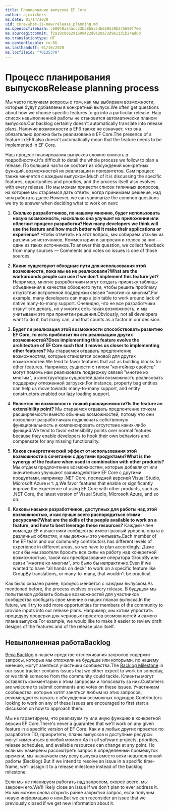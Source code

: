 ```yaml
---
title: Планирование выпусков EF Core
author: ajcvickers
ms.date: 01/14/2020
uid: core/what-is-new/release_planning.md
ms.openlocfilehash: c60040aa4acc33ba8b5a54b619539b275690f70e
ms.sourcegitcommit: f2a38c086291699422d8b28a72d9611d1b24ad0d
ms.translationtype: HT
ms.contentlocale: ru-RU
ms.lasthandoff: 01/16/2020
ms.locfileid: "76125370"
---
```

# <a name="release-planning-process"></a><span data-ttu-id="b84d2-102">Процесс планирования выпусков</span><span class="sxs-lookup"><span data-stu-id="b84d2-102">Release planning process</span></span>

<span data-ttu-id="b84d2-103">Мы часто получаем вопросы о том, как мы выбираем возможности, которые будут добавлены в конкретный выпуск.</span><span class="sxs-lookup"><span data-stu-id="b84d2-103">We often get questions about how we choose specific features to go into a particular release.</span></span>
<span data-ttu-id="b84d2-104">Наш список невыполненной работы не становится автоматически планом выпусков.</span><span class="sxs-lookup"><span data-stu-id="b84d2-104">Our backlog certainly doesn't automatically translate into release plans.</span></span>
<span data-ttu-id="b84d2-105">Наличие возможности в EF6 также не означает, что она обязательно должна быть реализована в EF Core.</span><span class="sxs-lookup"><span data-stu-id="b84d2-105">The presence of a feature in EF6 also doesn't automatically mean that the feature needs to be implemented in EF Core.</span></span>

<span data-ttu-id="b84d2-106">Наш процесс планирования выпусков сложно описать в подробностях.</span><span class="sxs-lookup"><span data-stu-id="b84d2-106">It's difficult to detail the whole process we follow to plan a release.</span></span>
<span data-ttu-id="b84d2-107">По большей части он состоит из обсуждений конкретных функций, возможностей их реализации и приоритетов. Сам процесс также меняется с каждым выпуском.</span><span class="sxs-lookup"><span data-stu-id="b84d2-107">Much of it is discussing the specific features, opportunities and priorities, and the process itself also evolves with every release.</span></span>
<span data-ttu-id="b84d2-108">Но мы можем привести список типичных вопросов, на которые мы стараемся дать ответы, когда принимаем решение, над чем работать далее.</span><span class="sxs-lookup"><span data-stu-id="b84d2-108">However, we can summarize the common questions we try to answer when deciding what to work on next:</span></span>

1. <span data-ttu-id="b84d2-109">**Сколько разработчиков, по нашему мнению, будет использовать новую возможность, насколько она улучшит их приложения или облегчит процесс разработки?**</span><span class="sxs-lookup"><span data-stu-id="b84d2-109">**How many developers we think will use the feature and how much better will it make their applications or experience?**</span></span> <span data-ttu-id="b84d2-110">Чтобы ответить на этот вопрос, мы собираем отзывы из различных источников. Комментарии к запросам и голоса за них — один из таких источников.</span><span class="sxs-lookup"><span data-stu-id="b84d2-110">To answer this question, we collect feedback from many sources — Comments and votes on issues is one of those sources.</span></span>

2. <span data-ttu-id="b84d2-111">**Какие существуют обходные пути для использования этой возможности, пока мы ее не реализовали?**</span><span class="sxs-lookup"><span data-stu-id="b84d2-111">**What are the workarounds people can use if we don't implement this feature yet?**</span></span> <span data-ttu-id="b84d2-112">Например, многие разработчики могут создать привязку таблицы объединения в качестве обходного пути, чтобы решить проблему отсутствия встроенной поддержки связей "многие ко многим".</span><span class="sxs-lookup"><span data-stu-id="b84d2-112">For example, many developers can map a join table to work around lack of native many-to-many support.</span></span> <span data-ttu-id="b84d2-113">Очевидно, что не все разработчики станут это делать, но у многих есть такая возможность, и мы учитываем это при принятии решения.</span><span class="sxs-lookup"><span data-stu-id="b84d2-113">Obviously, not all developers want to do it, but many can, and that counts as a factor in our decision.</span></span>

3. <span data-ttu-id="b84d2-114">**Будет ли реализация этой возможности способствовать развитию EF Core, то есть приблизит ли это реализацию других возможностей?**</span><span class="sxs-lookup"><span data-stu-id="b84d2-114">**Does implementing this feature evolve the architecture of EF Core such that it moves us closer to implementing other features?**</span></span> <span data-ttu-id="b84d2-115">Мы стараемся отдавать предпочтение возможностям, которые становятся основой для других возможностей.</span><span class="sxs-lookup"><span data-stu-id="b84d2-115">We tend to favor features that act as building blocks for other features.</span></span> <span data-ttu-id="b84d2-116">Например, сущности с типом "контейнер свойств" могут помочь нам реализовать поддержку связей "многие ко многим", а конструкторы сущностей дали возможность реализовать поддержку отложенной загрузки.</span><span class="sxs-lookup"><span data-stu-id="b84d2-116">For instance, property bag entities can help us move towards many-to-many support, and entity constructors enabled our lazy loading support.</span></span>

4. <span data-ttu-id="b84d2-117">**Является ли возможность точкой расширяемости?**</span><span class="sxs-lookup"><span data-stu-id="b84d2-117">**Is the feature an extensibility point?**</span></span> <span data-ttu-id="b84d2-118">Мы стараемся отдавать предпочтение точкам расширяемости вместо обычных возможностей, потому что они позволяют разработчикам подключать собственную функциональность и компенсировать отсутствие каких-либо функций.</span><span class="sxs-lookup"><span data-stu-id="b84d2-118">We tend to favor extensibility points over normal features because they enable developers to hook their own behaviors and compensate for any missing functionality.</span></span>

5. <span data-ttu-id="b84d2-119">**Каков синергетический эффект от использования этой возможности в сочетании с другими продуктами?**</span><span class="sxs-lookup"><span data-stu-id="b84d2-119">**What is the synergy of the feature when used in combination with other products?**</span></span> <span data-ttu-id="b84d2-120">Мы отдаем предпочтение возможностям, которые добавляют или значительно улучшают взаимодействие EF Core с другими продуктами, например .NET Core, последней версией Visual Studio, Microsoft Azure и т. д.</span><span class="sxs-lookup"><span data-stu-id="b84d2-120">We favor features that enable or significantly improve the experience of using EF Core with other products, such as .NET Core, the latest version of Visual Studio, Microsoft Azure, and so on.</span></span>

6. <span data-ttu-id="b84d2-121">**Каковы навыки разработчиков, доступных для работы над этой возможностью, и как лучше всего распорядиться этими ресурсами?**</span><span class="sxs-lookup"><span data-stu-id="b84d2-121">**What are the skills of the people available to work on a feature, and how to best leverage these resources?**</span></span> <span data-ttu-id="b84d2-122">Каждый член команды EF и участники сообщества имеют разный уровень опыта в различных областях, и мы должны это учитывать.</span><span class="sxs-lookup"><span data-stu-id="b84d2-122">Each member of the EF team and our community contributors has different levels of experience in different areas, so we have to plan accordingly.</span></span> <span data-ttu-id="b84d2-123">Даже если бы мы захотели бросить все силы на работу над конкретной возможностью, такой как преобразование оператора GroupBy или связи "многие ко многим", это было бы непрактично.</span><span class="sxs-lookup"><span data-stu-id="b84d2-123">Even if we wanted to have "all hands on deck" to work on a specific feature like GroupBy translations, or many-to-many, that wouldn't be practical.</span></span>

<span data-ttu-id="b84d2-124">Как было сказано ранее, процесс меняется с каждым выпуском.</span><span class="sxs-lookup"><span data-stu-id="b84d2-124">As mentioned before, the process evolves on every release.</span></span>
<span data-ttu-id="b84d2-125">В будущем мы попытаемся добавить больше возможностей для участников сообщества сообщать свое мнение о наших планах выпуска.</span><span class="sxs-lookup"><span data-stu-id="b84d2-125">In the future, we'll try to add more opportunities for members of the community to provide inputs into our release plans.</span></span>
<span data-ttu-id="b84d2-126">Например, мы хотим упростить процедуру проверки для черновых проектов возможностей и самого плана выпуска.</span><span class="sxs-lookup"><span data-stu-id="b84d2-126">For example, we would like to make it easier to review draft designs of the features and of the release plan itself.</span></span>

## <a name="backlog"></a><span data-ttu-id="b84d2-127">Невыполненная работа</span><span class="sxs-lookup"><span data-stu-id="b84d2-127">Backlog</span></span>

<span data-ttu-id="b84d2-128">[Веха Backlog](https://github.com/aspnet/EntityFrameworkCore/issues?q=is%3Aopen+is%3Aissue+milestone%3ABacklog+sort%3Areactions-%2B1-desc) в нашем средстве отслеживания запросов содержит запросы, которые мы отложили на будущее или которыми, по нашему мнению, могут заняться участники сообщества.</span><span class="sxs-lookup"><span data-stu-id="b84d2-128">The [Backlog Milestone](https://github.com/aspnet/EntityFrameworkCore/issues?q=is%3Aopen+is%3Aissue+milestone%3ABacklog+sort%3Areactions-%2B1-desc) in our issue tracker contains issues that we either expect to work on someday, or we think someone from the community could tackle.</span></span>
<span data-ttu-id="b84d2-129">Клиенты могут оставлять комментарии к этим запросам и голосовать за них.</span><span class="sxs-lookup"><span data-stu-id="b84d2-129">Customers are welcome to submit comments and votes on these issues.</span></span>
<span data-ttu-id="b84d2-130">Участникам сообщества, которые хотят заняться любым из этих запросов, рекомендуется начать с обсуждения возможных подходов.</span><span class="sxs-lookup"><span data-stu-id="b84d2-130">Contributors looking to work on any of these issues are encouraged to first start a discussion on how to approach them.</span></span>

<span data-ttu-id="b84d2-131">Мы не гарантируем, что реализуем ту или иную функцию в конкретной версии EF Core.</span><span class="sxs-lookup"><span data-stu-id="b84d2-131">There's never a guarantee that we'll work on any given feature in a specific version of EF Core.</span></span>
<span data-ttu-id="b84d2-132">Как и в любых других проектах по разработке ПО, приоритеты, планы выпусков и доступные ресурсы могут измениться в любой момент.</span><span class="sxs-lookup"><span data-stu-id="b84d2-132">As in all software projects, priorities, release schedules, and available resources can change at any point.</span></span>
<span data-ttu-id="b84d2-133">Но если мы намерены рассмотреть запрос в определенный промежуток времени, мы назначаем ему веху выпуска вместо вехи невыполненной работы (Backlog).</span><span class="sxs-lookup"><span data-stu-id="b84d2-133">But if we intend to resolve an issue in a specific time-frame, we'll assign it to a release milestone instead of the backlog milestone.</span></span>

<span data-ttu-id="b84d2-134">Если мы не планируем работать над запросом, скорее всего, мы закроем его.</span><span class="sxs-lookup"><span data-stu-id="b84d2-134">We'll likely close an issue if we don't plan to ever address it.</span></span>
<span data-ttu-id="b84d2-135">Но мы можем снова открыть ранее закрытый запрос, если получим новую информацию о нем.</span><span class="sxs-lookup"><span data-stu-id="b84d2-135">But we can reconsider an issue that we previously closed if we get new information about it.</span></span>
